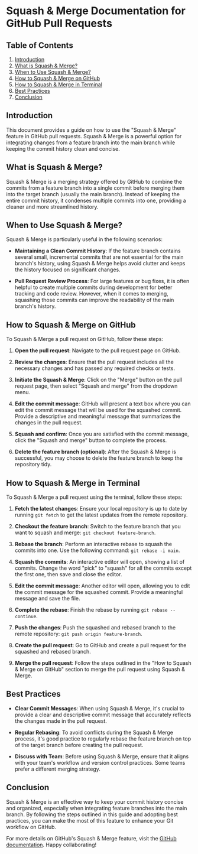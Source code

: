 # Squash & Merge Documentation for GitHub Pull Requests

## Table of Contents

1. [Introduction](#introduction)
2. [What is Squash & Merge?](#what-is-squash--merge)
3. [When to Use Squash & Merge?](#when-to-use-squash--merge)
4. [How to Squash & Merge on GitHub](#how-to-squash--merge-on-github)
5. [How to Squash & Merge in Terminal](#how-to-squash--merge-in-terminal)
6. [Best Practices](#best-practices)
7. [Conclusion](#conclusion)

## Introduction

This document provides a guide on how to use the "Squash & Merge" feature in GitHub pull requests. Squash & Merge is a powerful option for integrating changes from a feature branch into the main branch while keeping the commit history clean and concise.

## What is Squash & Merge?

Squash & Merge is a merging strategy offered by GitHub to combine the commits from a feature branch into a single commit before merging them into the target branch (usually the main branch). Instead of keeping the entire commit history, it condenses multiple commits into one, providing a cleaner and more streamlined history.

## When to Use Squash & Merge?

Squash & Merge is particularly useful in the following scenarios:

- **Maintaining a Clean Commit History**: If the feature branch contains several small, incremental commits that are not essential for the main branch's history, using Squash & Merge helps avoid clutter and keeps the history focused on significant changes.

- **Pull Request Review Process**: For large features or bug fixes, it is often helpful to create multiple commits during development for better tracking and code review. However, when it comes to merging, squashing those commits can improve the readability of the main branch's history.

## How to Squash & Merge on GitHub

To Squash & Merge a pull request on GitHub, follow these steps:

1. **Open the pull request**: Navigate to the pull request page on GitHub.

2. **Review the changes**: Ensure that the pull request includes all the necessary changes and has passed any required checks or tests.

3. **Initiate the Squash & Merge**: Click on the "Merge" button on the pull request page, then select "Squash and merge" from the dropdown menu.

4. **Edit the commit message**: GitHub will present a text box where you can edit the commit message that will be used for the squashed commit. Provide a descriptive and meaningful message that summarizes the changes in the pull request.

5. **Squash and confirm**: Once you are satisfied with the commit message, click the "Squash and merge" button to complete the process.

6. **Delete the feature branch (optional)**: After the Squash & Merge is successful, you may choose to delete the feature branch to keep the repository tidy.

## How to Squash & Merge in Terminal

To Squash & Merge a pull request using the terminal, follow these steps:

1. **Fetch the latest changes**: Ensure your local repository is up to date by running `git fetch` to get the latest updates from the remote repository.

2. **Checkout the feature branch**: Switch to the feature branch that you want to squash and merge: `git checkout feature-branch`.

3. **Rebase the branch**: Perform an interactive rebase to squash the commits into one. Use the following command: `git rebase -i main`.

4. **Squash the commits**: An interactive editor will open, showing a list of commits. Change the word "pick" to "squash" for all the commits except the first one, then save and close the editor.

5. **Edit the commit message**: Another editor will open, allowing you to edit the commit message for the squashed commit. Provide a meaningful message and save the file.

6. **Complete the rebase**: Finish the rebase by running `git rebase --continue`.

7. **Push the changes**: Push the squashed and rebased branch to the remote repository: `git push origin feature-branch`.

8. **Create the pull request**: Go to GitHub and create a pull request for the squashed and rebased branch.

9. **Merge the pull request**: Follow the steps outlined in the "How to Squash & Merge on GitHub" section to merge the pull request using Squash & Merge.

## Best Practices

- **Clear Commit Messages**: When using Squash & Merge, it's crucial to provide a clear and descriptive commit message that accurately reflects the changes made in the pull request.

- **Regular Rebasing**: To avoid conflicts during the Squash & Merge process, it's good practice to regularly rebase the feature branch on top of the target branch before creating the pull request.

- **Discuss with Team**: Before using Squash & Merge, ensure that it aligns with your team's workflow and version control practices. Some teams prefer a different merging strategy.

## Conclusion

Squash & Merge is an effective way to keep your commit history concise and organized, especially when integrating feature branches into the main branch. By following the steps outlined in this guide and adopting best practices, you can make the most of this feature to enhance your Git workflow on GitHub.

For more details on GitHub's Squash & Merge feature, visit the [GitHub documentation](https://docs.github.com/en/github/collaborating-with-pull-requests/incorporating-changes-into-a-pull-request/squashing-commits). Happy collaborating!
